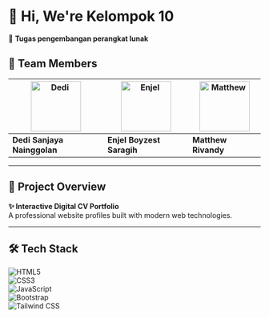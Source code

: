 # 👋 Hi, We're **Kelompok 10**  
🚀 **Tugas pengembangan perangkat lunak**  

## 👥 Team Members
| <img src="https://media.stickerswiki.app/moyai_stones/2014977.512.webp" width="100" alt="Dedi"> | <img src="https://media.stickerswiki.app/moyai_stones/2014979.512.webp" width="100" alt="Enjel"> | <img src="https://media.stickerswiki.app/moyai_stones/2014975.512.webp" width="100" alt="Matthew"> |
|----------|----------|----------|
| **Dedi Sanjaya Nainggolan** | **Enjel Boyzest Saragih** | **Matthew Rivandy** |

---

## 📌 Project Overview
**✨ Interactive Digital CV Portfolio**  
A professional website profiles built with modern web technologies.

---

## 🛠 Tech Stack  
![HTML5](https://img.shields.io/badge/-HTML5-E34F26?logo=html5&logoColor=white&style=for-the-badge)  
![CSS3](https://img.shields.io/badge/-CSS3-1572B6?logo=css3&logoColor=white&style=for-the-badge)  
![JavaScript](https://img.shields.io/badge/-JavaScript-F7DF1E?logo=javascript&logoColor=black&style=for-the-badge)  
![Bootstrap](https://img.shields.io/badge/-Bootstrap-7952B3?logo=bootstrap&logoColor=white&style=for-the-badge)  
![Tailwind CSS](https://img.shields.io/badge/-Tailwind_CSS-06B6D4?logo=tailwind-css&logoColor=white&style=for-the-badge)

